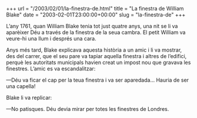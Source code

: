 +++
url = "/2003/02/01/la-finestra-de.html"
title = "La finestra de William Blake"
date = "2003-02-01T23:00:00+00:00"
slug = "la-finestra-de"
+++

L’any 1761, quan William Blake tenia tot just quatre anys, una nit se li va aparèixer Déu a través de la finestra de la seua cambra. El petit William va veure-hi una llum i després una cara.

Anys més tard, Blake explicava aquesta història a un amic i li va mostrar, des del carrer, que el seu pare va tapiar aquella finestra i altres de l’edifici, perquè les autoritats municipals havien creat un impost nou que gravava les finestres. L’amic es va escandalitzar:

—Déu va ficar el cap per la teua finestra i va ser aparedada… Hauria de ser una capella!

Blake li va replicar:

—No patisques. Déu devia mirar per totes les finestres de Londres.

